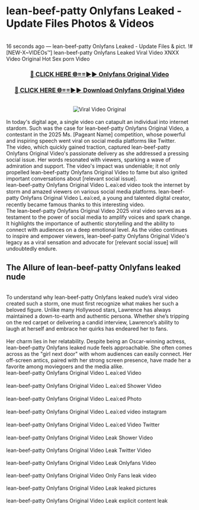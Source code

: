 # lean-beef-patty Onlyfans Leaked - Update Files Photos & Videos 
<br>
16 seconds ago — lean-beef-patty Onlyfans Leaked - Update Files & pict. !#[NEW-X~VIDEOs™] lean-beef-patty Onlyfans Leaked Viral Video XNXX Video Original Hot Sex porn Video
<br>
<div align="center">
<h3><a href="http://freeplayer.one?title=lean-beef-patty&ref=25OR" rel="nofollow">🔴 CLICK HERE 🌐==►► Onlyfans Original Video</a></h3>
<h3><a href="http://freeplayer.one?title=lean-beef-patty&ref=25OR" rel="nofollow">🔴 CLICK HERE 🌐==►► Download Onlyfans Original Video</a></h3>
<br>
<a href="http://freeplayer.one?title=lean-beef-patty&ref=25OR" rel="nofollow" data-target="animated-image.originalLink"><img src="https://i.ibb.co.com/xMMVF88/686577567.gif" alt="Viral Video Original" style="max-width: 100%; display: inline-block;" data-target="animated-image.originalImage"></a>
</div>
<br>
In today's digital age, a single video can catapult an individual into internet stardom. Such was the case for lean-beef-patty Onlyfans Original Video, a contestant in the 2025 Ms. [Pageant Name] competition, whose powerful and inspiring speech went viral on social media platforms like Twitter.
<br>
The video, which quickly gained traction, captured lean-beef-patty Onlyfans Original Video's passionate delivery as she addressed a pressing social issue. Her words resonated with viewers, sparking a wave of admiration and support. The video's impact was undeniable; it not only propelled lean-beef-patty Onlyfans Original Video to fame but also ignited important conversations about [relevant social issue].
<br>
lean-beef-patty Onlyfans Original Video L.ea𝚔ed video took the internet by storm and amazed viewers on various social media platforms. lean-beef-patty Onlyfans Original Video L.ea𝚔ed, a young and talented digital creator, recently became famous thanks to this interesting video.
<br>
The lean-beef-patty Onlyfans Original Video 2025 viral video serves as a testament to the power of social media to amplify voices and spark change. It highlights the importance of authentic storytelling and the ability to connect with audiences on a deep emotional level. As the video continues to inspire and empower viewers, lean-beef-patty Onlyfans Original Video's legacy as a viral sensation and advocate for [relevant social issue] will undoubtedly endure.
<br>
<h2>The Allure of lean-beef-patty Onlyfans leaked nude</h2>
<br>
To understand why lean-beef-patty Onlyfans leaked nude’s viral video created such a storm, one must first recognize what makes her such a beloved figure. Unlike many Hollywood stars, Lawrence has always maintained a down-to-earth and authentic persona. Whether she’s tripping on the red carpet or delivering a candid interview, Lawrence’s ability to laugh at herself and embrace her quirks has endeared her to fans.
<br><br>
Her charm lies in her relatability. Despite being an Oscar-winning actress, lean-beef-patty Onlyfans leaked nude feels approachable. She often comes across as the "girl next door" with whom audiences can easily connect. Her off-screen antics, paired with her strong screen presence, have made her a favorite among moviegoers and the media alike.
<br>
lean-beef-patty Onlyfans Original Video L.ea𝚔ed Video
<br><br>
lean-beef-patty Onlyfans Original Video L.ea𝚔ed Shower Video
<br><br>
lean-beef-patty Onlyfans Original Video L.ea𝚔ed Photo
<br><br>
lean-beef-patty Onlyfans Original Video L.ea𝚔ed video instagram
<br><br>
lean-beef-patty Onlyfans Original Video L.ea𝚔ed Video Twitter
<br><br>
lean-beef-patty Onlyfans Original Video Leak Shower Video
<br><br>
lean-beef-patty Onlyfans Original Video Leak Twitter Video
<br><br>
lean-beef-patty Onlyfans Original Video Leak Onlyfans Video
<br><br>
lean-beef-patty Onlyfans Original Video Only Fans leak video
<br><br>
lean-beef-patty Onlyfans Original Video Leak leaked pictures
<br><br>
lean-beef-patty Onlyfans Original Video Leak explicit content leak